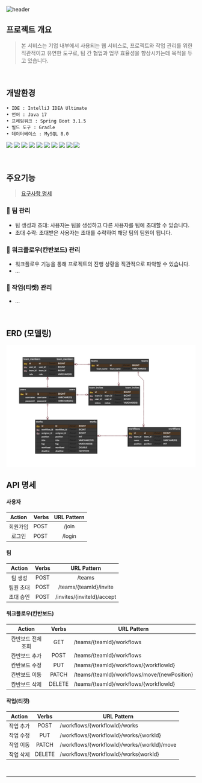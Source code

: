 ![header](https://capsule-render.vercel.app/api?type=waving&color=auto&height=300&section=header&text=Work%20Wave&fontSize=90&animation=fadeIn&fontAlignY=38&descAlignY=51&descAlign=62)

## 프로젝트 개요
> 본 서비스는 기업 내부에서 사용되는 웹 서비스로, 프로젝트와 작업 관리를 위한 직관적이고 유연한 도구로, 팀 간 협업과 업무 효율성을 향상시키는데 목적을 두고 있습니다.

<br/>

## 개발환경
```
• IDE : IntelliJ IDEA Ultimate
• 언어 : Java 17
• 프레임워크 : Spring Boot 3.1.5
• 빌드 도구 : Gradle
• 데이터베이스 : MySQL 8.0
```

<img src="https://img.shields.io/badge/Java-ED8B00?style=for-the-badge&logo=openjdk&logoColor=white"/></a>
<img src="https://img.shields.io/badge/Gradle-02303A?style=for-the-badge&logo=gradle&logoColor=white"/></a>
<img src="https://img.shields.io/badge/Spring Boot 3.1.5-6DB33F?style=for-the-badge&logo=spring&logoColor=white"/></a>
<img src="https://img.shields.io/badge/Spring Security-6DB33F?style=for-the-badge&logo=spring-security&logoColor=white"/></a>
<img src="https://img.shields.io/badge/JWT-000000?style=for-the-badge&logo=json-web-tokens&logoColor=white"/></a>
<img src="https://img.shields.io/badge/Spring Data JPA-gray?style=for-the-badge&logoColor=white"/></a>
<img src="https://img.shields.io/badge/MySQL 8-4479A1?style=for-the-badge&logo=MySQL&logoColor=white"/></a>
<img src="https://img.shields.io/badge/Junit-25A162?style=for-the-badge&logo=JUnit5&logoColor=white"/></a>
<img src="https://img.shields.io/badge/Swagger-85EA2D?style=for-the-badge&logo=Swagger&logoColor=white"/></a>
<img src="https://img.shields.io/badge/GitHub-100000?style=for-the-badge&logo=github&logoColor=white"/></a>

<br/>

## 주요기능
> [요구사항 명세](https://docs.google.com/document/d/1tN0aXgr13YclqWS5e-Fxdkqnccc2tBYCMbHxRiIx5vs/edit)

### 🌈 팀 관리
- 팀 생성과 초대: 사용자는 팀을 생성하고 다른 사용자를 팀에 초대할 수 있습니다. 
- 초대 수락: 초대받은 사용자는 초대를 수락하여 해당 팀의 팀원이 됩니다.

### 📁 워크플로우(칸반보드) 관리
- 워크플로우 기능을 통해 프로젝트의 진행 상황을 직관적으로 파악할 수 있습니다.
- ...

### 🚀 작업(티켓) 관리
- ...

<br/>

## ERD (모델링)
<img src = "images/erd.png"/>

<br/>

## API 명세
#### 사용자

| Action | Verbs  | URL Pattern |
|:------:|--------|:-----------:|
|  회원가입  | POST   |    /join    |
|  로그인   | POST   |   /login    |

#### 팀
| Action  | Verbs |        URL Pattern         |
|:-------:|:-----:|:--------------------------:|
|  팀 생성   | POST  |           /teams           |
|  팀원 초대  | POST  |   /teams/{teamId}/invite   |
|  초대 승인  | POST  | /invites/{inviteId}/accept |

#### 워크플로우(칸반보드)
|   Action   | Verbs  |                 URL Pattern                  |
|:----------:|:------:|----------------------------------------------|
| 칸반보드 전체 조회 |  GET   |          /teams/{teamId}/workflows           |
|  칸반보드 추가   |  POST  |          /teams/{teamId}/workflows           |
|  칸반보드 수정   |  PUT   |    /teams/{teamId}/workflows/{workflowId}    |
|  칸반보드 이동   | PATCH  | /teams/{teamId}/workflows/move/{newPosition} |
|  칸반보드 삭제   | DELETE | /teams/{teamId}/workflows/{workflowId}       |

#### 작업(티켓)
| Action |  Verbs  | URL Pattern                                 |
|:------:|:-------:|---------------------------------------------|
| 작업 추가  |  POST   | /workflows/{workflowId}/works               |
| 작업 수정  |   PUT   | /workflows/{workflowId}/works/{workId}      |
| 작업 이동  |  PATCH  | /workflows/{workflowId}/works/{workId}/move |
| 작업 삭제  | DELETE  | /workflows/{workflowId}/works{workId}       |

<br/>

---